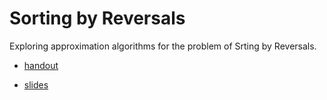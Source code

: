 # Sorting by Reversals

Exploring approximation algorithms for the problem of Srting by Reversals.

* [handout](https://raw.githubusercontent.com/jonhue/min-sbr/master/handout.pdf)
<!-- * [paper](https://raw.githubusercontent.com/jonhue/min-sbr/master/paper.pdf) -->
* [slides](https://raw.githubusercontent.com/jonhue/min-sbr/master/slides.pdf)
